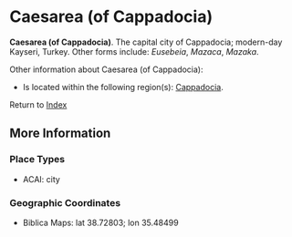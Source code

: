 # Caesarea (of Cappadocia)
**Caesarea (of Cappadocia)**. 
The capital city of Cappadocia; modern-day Kayseri, Turkey. 
Other forms include: 
*Eusebeia*, *Mazaca*, *Mazaka*. 




Other information about Caesarea (of Cappadocia):


* Is located within the following region(s): 
[Cappadocia](Cappadocia.md). 








Return to [Index](00-Index.md)

## More Information

### Place Types

* ACAI: city



### Geographic Coordinates

* Biblica Maps: lat 38.72803; lon 35.48499




